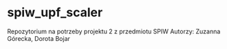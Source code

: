 # spiw_upf_scaler
Repozytorium na potrzeby projektu 2 z przedmiotu SPIW
Autorzy: Zuzanna Górecka, Dorota Bojar
